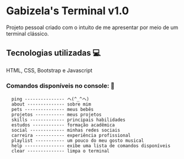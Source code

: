 # Gabizela's Terminal v1.0
Projeto pessoal criado com o intuito de me apresentar por meio de um terminal clássico.

## Tecnologias utilizadas 💻
HTML, CSS, Bootstrap e Javascript

### Comandos disponíveis no console: 💭

      ping --------------- ヘ(^_^ヘ)
      about -------------- sobre mim
      pets --------------- meus bebês
      projetos ----------- meus projetos
      skills ------------- principais habilidades
      estudos ------------ formação acadêmica
      social ------------- minhas redes sociais
      carreira ----------- experiência profissional
      playlist ----------- um pouco do meu gosto musical
      help --------------- exibe uma lista de comandos disponíveis
      clear -------------- limpa o terminal
